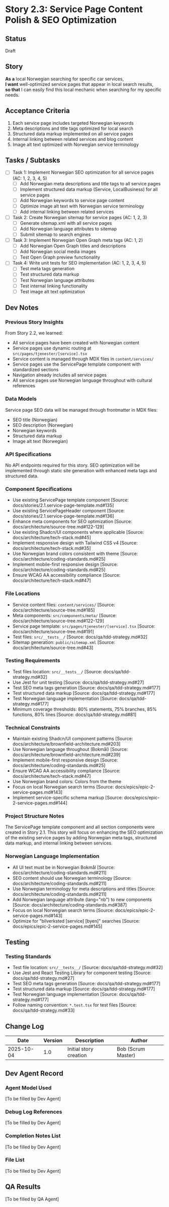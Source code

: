 # Story 2.3: Service Page Content Polish & SEO Optimization

## Status
Draft

## Story
**As a** local Norwegian searching for specific car services,  
**I want** well-optimized service pages that appear in local search results,  
**so that** I can easily find this local mechanic when searching for my specific needs.

## Acceptance Criteria
1. Each service page includes targeted Norwegian keywords
2. Meta descriptions and title tags optimized for local search
3. Structured data markup implemented on all service pages
4. Internal linking between related services and blog content
5. Image alt text optimized with Norwegian service terminology

## Tasks / Subtasks
- [ ] Task 1: Implement Norwegian SEO optimization for all service pages (AC: 1, 2, 3, 4, 5)
  - [ ] Add Norwegian meta descriptions and title tags to all service pages
  - [ ] Implement structured data markup (Service, LocalBusiness) for all service pages
  - [ ] Add Norwegian keywords to service page content
  - [ ] Optimize image alt text with Norwegian service terminology
  - [ ] Add internal linking between related services
- [ ] Task 2: Create Norwegian sitemap for service pages (AC: 1, 2, 3)
  - [ ] Generate sitemap.xml with all service pages
  - [ ] Add Norwegian language attributes to sitemap
  - [ ] Submit sitemap to search engines
- [ ] Task 3: Implement Norwegian Open Graph meta tags (AC: 1, 2)
  - [ ] Add Norwegian Open Graph titles and descriptions
  - [ ] Add Norwegian social media images
  - [ ] Test Open Graph preview functionality
- [ ] Task 4: Write unit tests for SEO implementation (AC: 1, 2, 3, 4, 5)
  - [ ] Test meta tags generation
  - [ ] Test structured data markup
  - [ ] Test Norwegian language attributes
  - [ ] Test internal linking functionality
  - [ ] Test image alt text optimization

## Dev Notes
### Previous Story Insights
From Story 2.2, we learned:
- All service pages have been created with Norwegian content
- Service pages use dynamic routing at `src/pages/tjenester/[service].tsx`
- Service content is managed through MDX files in `content/services/`
- Service pages use the ServicePage template component with standardized sections
- Navigation already includes all service pages
- All service pages use Norwegian language throughout with cultural references

### Data Models
Service page SEO data will be managed through frontmatter in MDX files:
- SEO title (Norwegian)
- SEO description (Norwegian)
- Norwegian keywords
- Structured data markup
- Image alt text (Norwegian)

### API Specifications
No API endpoints required for this story. SEO optimization will be implemented through static site generation with enhanced meta tags and structured data.

### Component Specifications
- Use existing ServicePage template component [Source: docs/stories/2.1.service-page-template.md#135]
- Use existing ServicePageHeader component [Source: docs/stories/2.1.service-page-template.md#136]
- Enhance meta components for SEO optimization [Source: docs/architecture/source-tree.md#122-129]
- Use existing Shadcn/UI components where applicable [Source: docs/architecture/tech-stack.md#45]
- Implement responsive design with Tailwind CSS v4 [Source: docs/architecture/tech-stack.md#35]
- Use Norwegian brand colors consistent with theme [Source: docs/architecture/coding-standards.md#25]
- Implement mobile-first responsive design [Source: docs/architecture/coding-standards.md#25]
- Ensure WCAG AA accessibility compliance [Source: docs/architecture/tech-stack.md#47]

### File Locations
- Service content files: `content/services/` [Source: docs/architecture/source-tree.md#185]
- Meta components: `src/components/meta/` [Source: docs/architecture/source-tree.md#122-129]
- Service page template: `src/pages/tjenester/[service].tsx` [Source: docs/architecture/source-tree.md#191]
- Test files: `src/__tests__/` [Source: docs/qa/tdd-strategy.md#32]
- Sitemap generation: `public/sitemap.xml` [Source: docs/architecture/source-tree.md#43]

### Testing Requirements
- Test files location: `src/__tests__/` [Source: docs/qa/tdd-strategy.md#32]
- Use Jest for unit testing [Source: docs/qa/tdd-strategy.md#27]
- Test SEO meta tags generation [Source: docs/qa/tdd-strategy.md#177]
- Test structured data markup [Source: docs/qa/tdd-strategy.md#177]
- Test Norwegian language implementation [Source: docs/qa/tdd-strategy.md#177]
- Minimum coverage thresholds: 80% statements, 75% branches, 85% functions, 80% lines [Source: docs/qa/tdd-strategy.md#81]

### Technical Constraints
- Maintain existing Shadcn/UI component patterns [Source: docs/architecture/brownfield-architecture.md#203]
- Use Norwegian language throughout (Bokmål) [Source: docs/architecture/brownfield-architecture.md#239]
- Implement mobile-first responsive design [Source: docs/architecture/coding-standards.md#25]
- Ensure WCAG AA accessibility compliance [Source: docs/architecture/tech-stack.md#47]
- Use Norwegian brand colors: Colors from the theme
- Focus on local Norwegian search terms [Source: docs/epics/epic-2-service-pages.md#143]
- Implement service-specific schema markup [Source: docs/epics/epic-2-service-pages.md#144]

### Project Structure Notes
The ServicePage template component and all section components were created in Story 2.1. This story will focus on enhancing the SEO optimization of the existing service pages by adding Norwegian meta tags, structured data markup, and internal linking between services.

### Norwegian Language Implementation
- All UI text must be in Norwegian Bokmål [Source: docs/architecture/coding-standards.md#211]
- SEO content should use Norwegian terminology [Source: docs/architecture/coding-standards.md#211]
- Use Norwegian terminology for meta descriptions and titles [Source: docs/architecture/coding-standards.md#211]
- Add Norwegian language attribute (lang="nb") to new components [Source: docs/architecture/coding-standards.md#387]
- Focus on local Norwegian search terms [Source: docs/epics/epic-2-service-pages.md#143]
- Optimize for "bilverksted [service] [byen]" searches [Source: docs/epics/epic-2-service-pages.md#145]

## Testing
### Testing Standards
- Test file location: `src/__tests__/` [Source: docs/qa/tdd-strategy.md#32]
- Use Jest and React Testing Library for component testing [Source: docs/qa/tdd-strategy.md#27]
- Test SEO meta tags generation [Source: docs/qa/tdd-strategy.md#177]
- Test structured data markup [Source: docs/qa/tdd-strategy.md#177]
- Test Norwegian language implementation [Source: docs/qa/tdd-strategy.md#177]
- Follow naming convention: `*.test.tsx` for test files [Source: docs/qa/tdd-strategy.md#33]

## Change Log
| Date | Version | Description | Author |
|------|---------|-------------|---------|
| 2025-10-04 | 1.0 | Initial story creation | Bob (Scrum Master) |

## Dev Agent Record

### Agent Model Used
[To be filled by Dev Agent]

### Debug Log References
[To be filled by Dev Agent]

### Completion Notes List
[To be filled by Dev Agent]

### File List
[To be filled by Dev Agent]

## QA Results
[To be filled by QA Agent]